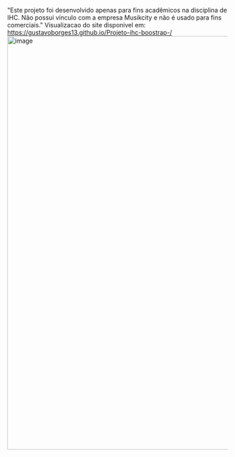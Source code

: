 "Este projeto foi desenvolvido apenas para fins acadêmicos na disciplina de IHC. Não possui vínculo com a empresa Musikcity e não é usado para fins comerciais."
Visualizacao do site disponivel em:
https://gustavoborges13.github.io/Projeto-ihc-boostrap-/
<img width="1599" height="944" alt="image" src="https://github.com/user-attachments/assets/9e6cab57-7356-485a-813b-3d948d47b8f0" />
